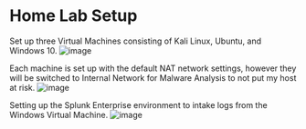 # Home Lab Setup

Set up three Virtual Machines consisting of Kali Linux, Ubuntu, and Windows 10.
![image](https://github.com/user-attachments/assets/08835c28-8a1c-4f20-8572-f64a509fb51e)

Each machine is set up with the default NAT network settings, however they will be switched to Internal Network for Malware Analysis to not put my host at risk.
![image](https://github.com/user-attachments/assets/9fe046f2-784b-436b-ab09-12471447aae5)


Setting up the Splunk Enterprise environment to intake logs from the Windows Virtual Machine.
![image](https://github.com/user-attachments/assets/29d2a3e9-6bc8-4b62-aeb7-d22d7527e7e0)
